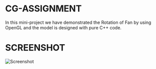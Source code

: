 # CG-ASSIGNMENT
In this mini-project we have demonstrated the Rotation of Fan by using OpenGL and the model is designed with pure C++ code.
# SCREENSHOT
![Screenshot](https://user-images.githubusercontent.com/71273467/128540019-c58fc57d-099d-4c0c-8eb4-98c89b128a5a.png)
